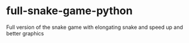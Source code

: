 # full-snake-game-python
Full version of the snake game with elongating snake and speed up and better graphics
